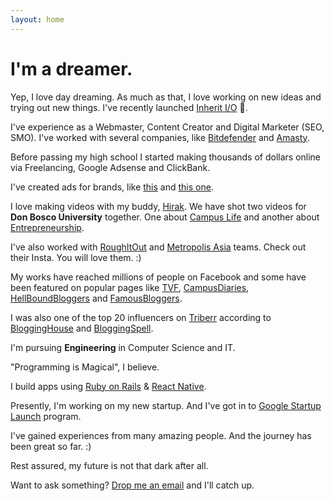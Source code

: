 ```yaml
---
layout: home
---
```

# I'm a dreamer.

Yep, I love day dreaming. As much as that, I love working on new ideas and trying out new things. I've recently launched [Inherit I/O](http://inheritio.com) 🚀.

I've experience as a Webmaster, Content Creator and Digital Marketer (SEO, SMO). I've worked with several companies, like [Bitdefender](http://bitdefender.co.uk/) and [Amasty](http://amasty.com/).

Before passing my high school I started making thousands of dollars online via Freelancing, Google Adsense and ClickBank.

I've created ads for brands, like [this](https://www.youtube.com/watch?v=z3c3GyQJVpk) and [this one](https://www.youtube.com/watch?v=x2In8M57bdY).

I love making videos with my buddy, [Hirak](http://facebook.com/Hirakjsarma/). We have shot two videos for <b>Don Bosco University</b> together. One about [Campus Life](https://www.youtube.com/watch?v=yiQvrTI0l98) and another about [Entrepreneurship](https://www.youtube.com/watch?v=VA-7HYLgIG8).

I've also worked with [RoughItOut](https://www.instagram.com/roughitout/) and [Metropolis Asia](https://www.instagram.com/metropolisasia/) teams. Check out their Insta. You will love them. :)

My works have reached millions of people on Facebook and some have been featured on popular pages like [TVF](http://facebook.com/sabqtiyapahai/), [CampusDiaries](https://campusdiaries.com/), [HellBoundBloggers](http://www.hellboundbloggers.com/) and [FamousBloggers](http://famousbloggers.net/).

I was also one of the top 20 influencers on [Triberr](http://triberr.com/) according to [BloggingHouse](http://www.blogginghouse.com/top-100-triberr-bloggers/) and [BloggingSpell](http://www.bloggingspell.com/triberr-marketing-tips/).

I'm pursuing <b>Engineering</b> in Computer Science and IT.

"Programming is Magical", I believe.

I build apps using [Ruby on Rails](http://rubyonrails.org/) & [React Native](http://facebook.github.io/react-native/).

Presently, I'm working on my new startup. And I've got in to [Google Startup Launch](https://developers.google.com/startups/) program.

I've gained experiences from many amazing people. And the journey has been great so far. :)

Rest assured, my future is not that dark after all.

Want to ask something? [Drop me an email](mailto:skyhitblog@icloud.com) and I'll catch up.
